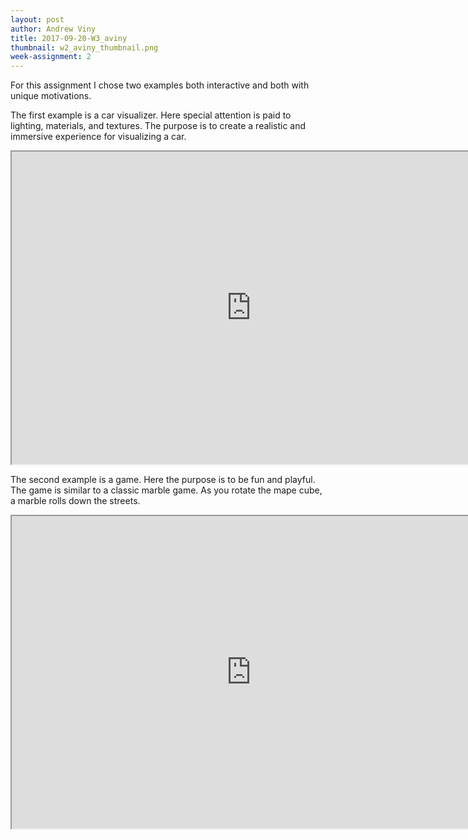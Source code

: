 ```yaml
---
layout: post
author: Andrew Viny
title: 2017-09-20-W3_aviny
thumbnail: w2_aviny_thumbnail.png
week-assignment: 2
---
```


For this assignment I chose two examples both interactive and both with unique motivations.

The first example is a car visualizer.  Here special attention is paid to lighting, materials, and textures.  The purpose is to create a realistic and immersive experience for visualizing a car.
<iframe src="http://carvisualizer.plus360degrees.com/threejs/" height="500" width="765">
</iframe>

The second example is a game.  Here the purpose is to be fun and playful.  The game is similar to a classic marble game.  As you rotate the mape cube, a marble rolls down the streets.
<iframe src="http://www.playmapscube.com/" height="500" width="765">
</iframe>

